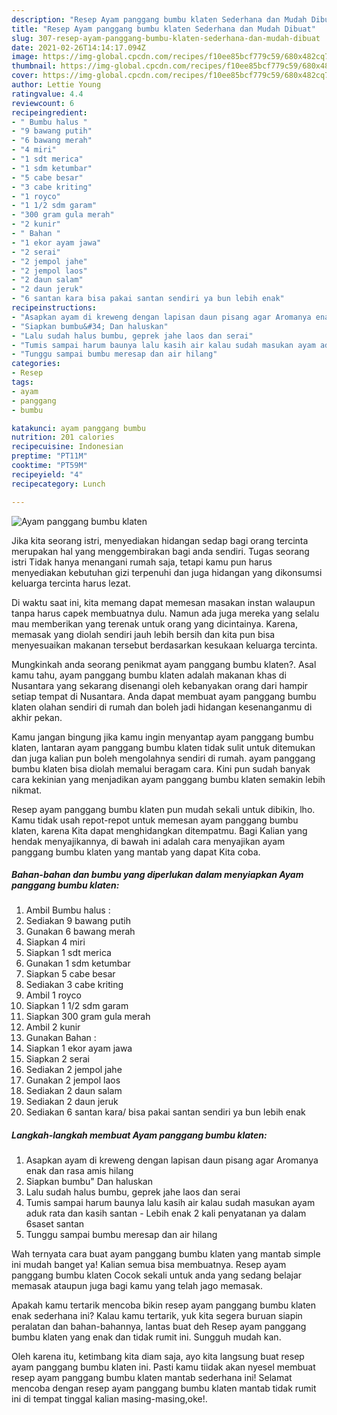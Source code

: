 ```yaml
---
description: "Resep Ayam panggang bumbu klaten Sederhana dan Mudah Dibuat"
title: "Resep Ayam panggang bumbu klaten Sederhana dan Mudah Dibuat"
slug: 307-resep-ayam-panggang-bumbu-klaten-sederhana-dan-mudah-dibuat
date: 2021-02-26T14:14:17.094Z
image: https://img-global.cpcdn.com/recipes/f10ee85bcf779c59/680x482cq70/ayam-panggang-bumbu-klaten-foto-resep-utama.jpg
thumbnail: https://img-global.cpcdn.com/recipes/f10ee85bcf779c59/680x482cq70/ayam-panggang-bumbu-klaten-foto-resep-utama.jpg
cover: https://img-global.cpcdn.com/recipes/f10ee85bcf779c59/680x482cq70/ayam-panggang-bumbu-klaten-foto-resep-utama.jpg
author: Lettie Young
ratingvalue: 4.4
reviewcount: 6
recipeingredient:
- " Bumbu halus "
- "9 bawang putih"
- "6 bawang merah"
- "4 miri"
- "1 sdt merica"
- "1 sdm ketumbar"
- "5 cabe besar"
- "3 cabe kriting"
- "1 royco"
- "1 1/2 sdm garam"
- "300 gram gula merah"
- "2 kunir"
- " Bahan "
- "1 ekor ayam jawa"
- "2 serai"
- "2 jempol jahe"
- "2 jempol laos"
- "2 daun salam"
- "2 daun jeruk"
- "6 santan kara bisa pakai santan sendiri ya bun lebih enak"
recipeinstructions:
- "Asapkan ayam di kreweng dengan lapisan daun pisang agar Aromanya enak dan rasa amis hilang"
- "Siapkan bumbu&#34; Dan haluskan"
- "Lalu sudah halus bumbu, geprek jahe laos dan serai"
- "Tumis sampai harum baunya lalu kasih air kalau sudah masukan ayam aduk rata dan kasih santan  Lebih enak 2 kali penyatanan ya dalam 6saset santan"
- "Tunggu sampai bumbu meresap dan air hilang"
categories:
- Resep
tags:
- ayam
- panggang
- bumbu

katakunci: ayam panggang bumbu 
nutrition: 201 calories
recipecuisine: Indonesian
preptime: "PT11M"
cooktime: "PT59M"
recipeyield: "4"
recipecategory: Lunch

---
```



![Ayam panggang bumbu klaten](https://img-global.cpcdn.com/recipes/f10ee85bcf779c59/680x482cq70/ayam-panggang-bumbu-klaten-foto-resep-utama.jpg)

Jika kita seorang istri, menyediakan hidangan sedap bagi orang tercinta merupakan hal yang menggembirakan bagi anda sendiri. Tugas seorang istri Tidak hanya menangani rumah saja, tetapi kamu pun harus menyediakan kebutuhan gizi terpenuhi dan juga hidangan yang dikonsumsi keluarga tercinta harus lezat.

Di waktu  saat ini, kita memang dapat memesan masakan instan walaupun tanpa harus capek membuatnya dulu. Namun ada juga mereka yang selalu mau memberikan yang terenak untuk orang yang dicintainya. Karena, memasak yang diolah sendiri jauh lebih bersih dan kita pun bisa menyesuaikan makanan tersebut berdasarkan kesukaan keluarga tercinta. 



Mungkinkah anda seorang penikmat ayam panggang bumbu klaten?. Asal kamu tahu, ayam panggang bumbu klaten adalah makanan khas di Nusantara yang sekarang disenangi oleh kebanyakan orang dari hampir setiap tempat di Nusantara. Anda dapat membuat ayam panggang bumbu klaten olahan sendiri di rumah dan boleh jadi hidangan kesenanganmu di akhir pekan.

Kamu jangan bingung jika kamu ingin menyantap ayam panggang bumbu klaten, lantaran ayam panggang bumbu klaten tidak sulit untuk ditemukan dan juga kalian pun boleh mengolahnya sendiri di rumah. ayam panggang bumbu klaten bisa diolah memalui beragam cara. Kini pun sudah banyak cara kekinian yang menjadikan ayam panggang bumbu klaten semakin lebih nikmat.

Resep ayam panggang bumbu klaten pun mudah sekali untuk dibikin, lho. Kamu tidak usah repot-repot untuk memesan ayam panggang bumbu klaten, karena Kita dapat menghidangkan ditempatmu. Bagi Kalian yang hendak menyajikannya, di bawah ini adalah cara menyajikan ayam panggang bumbu klaten yang mantab yang dapat Kita coba.

<!--inarticleads1-->

##### Bahan-bahan dan bumbu yang diperlukan dalam menyiapkan Ayam panggang bumbu klaten:

1. Ambil  Bumbu halus :
1. Sediakan 9 bawang putih
1. Gunakan 6 bawang merah
1. Siapkan 4 miri
1. Siapkan 1 sdt merica
1. Gunakan 1 sdm ketumbar
1. Siapkan 5 cabe besar
1. Sediakan 3 cabe kriting
1. Ambil 1 royco
1. Siapkan 1 1/2 sdm garam
1. Siapkan 300 gram gula merah
1. Ambil 2 kunir
1. Gunakan  Bahan :
1. Siapkan 1 ekor ayam jawa
1. Siapkan 2 serai
1. Sediakan 2 jempol jahe
1. Gunakan 2 jempol laos
1. Sediakan 2 daun salam
1. Sediakan 2 daun jeruk
1. Sediakan 6 santan kara/ bisa pakai santan sendiri ya bun lebih enak




<!--inarticleads2-->

##### Langkah-langkah membuat Ayam panggang bumbu klaten:

1. Asapkan ayam di kreweng dengan lapisan daun pisang agar Aromanya enak dan rasa amis hilang
1. Siapkan bumbu&#34; Dan haluskan
1. Lalu sudah halus bumbu, geprek jahe laos dan serai
1. Tumis sampai harum baunya lalu kasih air kalau sudah masukan ayam aduk rata dan kasih santan  - Lebih enak 2 kali penyatanan ya dalam 6saset santan
1. Tunggu sampai bumbu meresap dan air hilang




Wah ternyata cara buat ayam panggang bumbu klaten yang mantab simple ini mudah banget ya! Kalian semua bisa membuatnya. Resep ayam panggang bumbu klaten Cocok sekali untuk anda yang sedang belajar memasak ataupun juga bagi kamu yang telah jago memasak.

Apakah kamu tertarik mencoba bikin resep ayam panggang bumbu klaten enak sederhana ini? Kalau kamu tertarik, yuk kita segera buruan siapin peralatan dan bahan-bahannya, lantas buat deh Resep ayam panggang bumbu klaten yang enak dan tidak rumit ini. Sungguh mudah kan. 

Oleh karena itu, ketimbang kita diam saja, ayo kita langsung buat resep ayam panggang bumbu klaten ini. Pasti kamu tiidak akan nyesel membuat resep ayam panggang bumbu klaten mantab sederhana ini! Selamat mencoba dengan resep ayam panggang bumbu klaten mantab tidak rumit ini di tempat tinggal kalian masing-masing,oke!.

